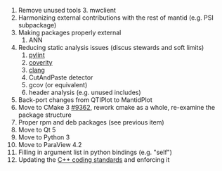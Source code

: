 1. Remove unused tools
   3. mwclient
2. Harmonizing external contributions with the rest of mantid (e.g. PSI subpackage)
3. Making packages properly external
   1. ANN
4. Reducing static analysis issues (discus stewards and soft limits)
   1. [pylint](http://builds.mantidproject.org/view/Static%20Analysis/job/pylint_develop/)
   2. [coverity](https://scan.coverity.com/projects/335)
   3. [clang](http://builds.mantidproject.org/view/Develop%20Builds/job/develop_osx-10.9-clang/)
   4. CutAndPaste detector
   5. gcov (or equivalent)
   6. header analysis (e.g. unused includes)
4. Back-port changes from QTIPlot to MantidPlot
2. Move to CMake 3 [#9362](http://trac.mantidproject.org/mantid/ticket/9362), rework cmake as a whole, re-examine the package structure
3. Proper rpm and deb packages (see previous item)
2. Move to Qt 5
3. Move to Python 3
1. Move to ParaView 4.2
2. Filling in argument list in python bindings (e.g. "self")
1. Updating the [C++ coding standards](http://www.mantidproject.org/C%2B%2B_Coding_Standards) and enforcing it
